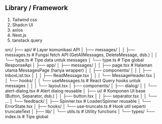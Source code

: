## Library / Framework
1. Tailwind css
2. Shadcn UI
3. axios
4. Next.js
5. tanstack query


src/
├── api/                         # Layer komunikasi API
│   ├── messages/
│   │   ├── messages.ts          # Fungsi fetch API (GetAllMessages, DeleteMessage, dsb.)
│   │   └── type.ts               # Tipe data untuk messages
│   └── type.ts                   # Tipe global ResponseApi
│
├── app/
│   ├── messages/
│   │   ├── page.tsx              # Halaman utama MessagesPage (hanya wrapper)
│   │   ├── components/
│   │   │   ├── InboxList.tsx
│   │   │   ├── ReadMessage.tsx
│   │   │   └── MessageHeader.tsx
│   │   └── hooks/
│   │       └── useMessages.ts    # React Query hooks untuk messages
│   │
│   └── layout.tsx
│
├── components/
│   ├── dialog/
│   │   └── alert-dialog.tsx      # Alert dialog reusable
│   ├── ui/                       # Komponen UI base (Button, Separator, dsb.)
│   │   ├── button.tsx
│   │   ├── separator.tsx
│   │   └── ...
│   └── feedback/
│       ├── Spinner.tsx           # Loader/Spinner reusable
│       └── ErrorState.tsx
│
├── hooks/
│   └── use-truncate.ts           # Hook util seperti truncateText
│
├── lib/
│   └── utils.ts                  # Utility functions
│
└── types/
    └── index.ts                  # Tipe global